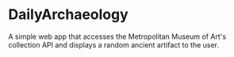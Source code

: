 # DailyArchaeology
A simple web app that accesses the Metropolitan Museum of Art's collection API and displays a random ancient artifact to the user.

